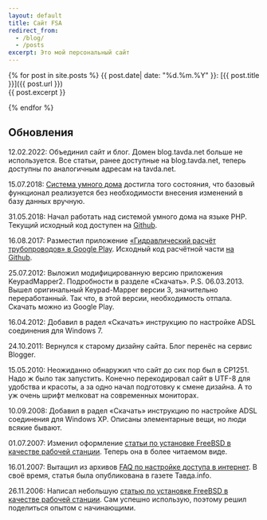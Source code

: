 ```yaml
---
layout: default
title: Сайт FSA
redirect_from:
  - /blog/
  - /posts
excerpt: Это мой персональный сайт
---
```

{% for post in site.posts %}
{{ post.date| date: "%d.%m.%Y" }}:&nbsp;[{{ post.title }}]({{ post.url }})  
{{ post.excerpt }}

{% endfor %}

## Обновления

12.02.2022: Объединил сайт и блог. Домен blog.tavda.net больше не используется. Все статьи, ранее доступные на blog.tavda.net, теперь доступны по аналогичным адресам на tavda.net.

15.07.2018: [Система умного дома](https://shcc.ru/) достигла того состояния, что базовый функционал реализуется без необходимости внесения изменений в базу данных вручную.

31.05.2018: Начал работать над системой умного дома на языке PHP. Текущий исходный код доступен на [Github](https://github.com/fsa/shcc).

16.08.2017: Разместил приложение [&laquo;Гидравлический расчёт трубопроводов&raquo; в Google Play](https://play.google.com/store/apps/details?id=net.tavda.pipelines). Исходный код расчётной части [на Github](https://github.com/fsa/hydraulic).

25.07.2012: Выложил модифицированную версию приложения KeypadMapper2. Подробности в разделе &laquo;Скачать&raquo;. P.S. 06.03.2013. Вышел оригинальный Keypad-Mapper версии 3, значительно переработанный. Так что, в этой версии, необходимость отпала. Скачать можно из Google Play.

16.04.2012: Добавил в радел &laquo;Скачать&raquo; инструкцию по настройке ADSL соединения для Windows 7.

24.10.2011: Вернулся к старому дизайну сайта. Блог перенёс на сервис Blogger.

15.05.2010: Неожиданно обнаружил что сайт до сих пор был в CP1251. Надо ж было так запустить. Конечно перекодировал сайт в UTF-8 для удобства и красоты, а за одно начал подготовку к смене дизайна. А то уж очень шрифт мелковат на современных мониторах.

10.09.2008: Добавил в радел &laquo;Скачать&raquo; инструкцию по настройке ADSL соединения для Windows XP.
  Описаны элементарные вещи, но люди всякие бывают.

01.07.2007: Изменил оформление [статьи по установке FreeBSD в качестве рабочей станции](/FreeBSD/desktop/).  Теперь она в более читаемом виде.

16.01.2007: Вытащил из архивов [FAQ по настройке доступа в интернет](/faq-internet). В своё время, статья была опубликована в газете Тавда.info.

26.11.2006: Написал небольшую [статью по установке FreeBSD в качестве рабочей станции](/FreeBSD/desktop/). Сам успешно использую, поэтому решил поделиться опытом с начинающими.
